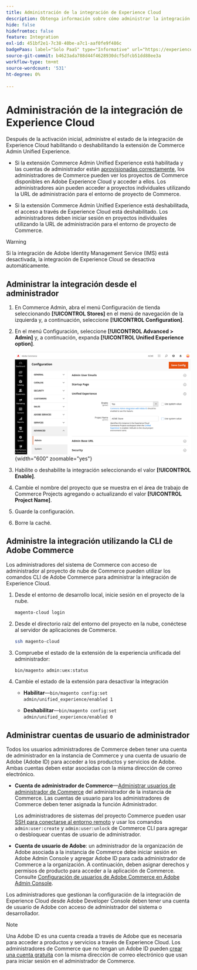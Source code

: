 ```yaml
---
title: Administración de la integración de Experience Cloud
description: Obtenga información sobre cómo administrar la integración de Experience Cloud y solucionar problemas
hide: false
hidefromtoc: false
feature: Integration
exl-id: 451bf2e1-7c38-40be-a7c1-aaf0fe9f486c
badgePaas: label="Solo PaaS" type="Informative" url="https://experienceleague.adobe.com/es/docs/commerce/user-guides/product-solutions" tooltip="Se aplica solo a proyectos de Adobe Commerce en la nube (infraestructura PaaS administrada por Adobe) y a proyectos locales."
source-git-commit: b4623ada788d44f4628930dcf5dfcb51dd88ee3a
workflow-type: tm+mt
source-wordcount: '531'
ht-degree: 0%

---
```


# Administración de la integración de Experience Cloud

Después de la activación inicial, administre el estado de la integración de Experience Cloud habilitando o deshabilitando la extensión de Commerce Admin Unified Experience.

- Si la extensión Commerce Admin Unified Experience está habilitada y las cuentas de administrador están [aprovisionadas correctamente](#manage-admin-user-accounts), los administradores de Commerce pueden ver los proyectos de Commerce disponibles en Adobe Experience Cloud y acceder a ellos. Los administradores aún pueden acceder a proyectos individuales utilizando la URL de administración para el entorno de proyecto de Commerce.

- Si la extensión Commerce Admin Unified Experience está deshabilitada, el acceso a través de Experience Cloud está deshabilitado. Los administradores deben iniciar sesión en proyectos individuales utilizando la URL de administración para el entorno de proyecto de Commerce.

>[!WARNING]
>
>Si la integración de Adobe Identity Management Service (IMS) está desactivada, la integración de Experience Cloud se desactiva automáticamente.

## Administrar la integración desde el administrador

1. En Commerce Admin, abra el menú Configuración de tienda seleccionando **[!UICONTROL Stores]** en el menú de navegación de la izquierda y, a continuación, seleccione **[!UICONTROL Configuration]**.

1. En el menú Configuración, seleccione **[!UICONTROL Advanced > Admin]** y, a continuación, expanda **[!UICONTROL Unified Experience option]**.

   ![Configuración del almacén de administración para la integración con Experience Cloud](./assets/admin-uex-manage-settings.png){width="600" zoomable="yes"}

1. Habilite o deshabilite la integración seleccionando el valor **[!UICONTROL Enable]**.

1. Cambie el nombre del proyecto que se muestra en el área de trabajo de Commerce Projects agregando o actualizando el valor **[!UICONTROL Project Name]**.

1. Guarde la configuración.

1. Borre la caché.

## Administre la integración utilizando la CLI de Adobe Commerce

Los administradores del sistema de Commerce con acceso de administrador al proyecto de nube de Commerce pueden utilizar los comandos CLI de Adobe Commerce para administrar la integración de Experience Cloud.

1. Desde el entorno de desarrollo local, inicie sesión en el proyecto de la nube.

   ```bash
   magento-cloud login
   ```

1. Desde el directorio raíz del entorno del proyecto en la nube, conéctese al servidor de aplicaciones de Commerce.

   ```bash
   ssh magento-cloud
   ```

1. Compruebe el estado de la extensión de la experiencia unificada del administrador:

   ```bash
   bin/magento admin:uex:status
   ```

1. Cambie el estado de la extensión para desactivar la integración

   - **Habilitar**—`bin/magento config:set admin/unified_experience/enabled 1`

   - **Deshabilitar**—`bin/magento config:set admin/unified_experience/enabled 0`

## Administrar cuentas de usuario de administrador

Todos los usuarios administradores de Commerce deben tener una cuenta de administrador en la instancia de Commerce y una cuenta de usuario de Adobe (Adobe ID) para acceder a los productos y servicios de Adobe. Ambas cuentas deben estar asociadas con la misma dirección de correo electrónico.

- **Cuenta de administrador de Commerce**—[Administrar usuarios de administrador de Commerce](../systems/permissions-users-all.md) del administrador de la instancia de Commerce. Las cuentas de usuario para los administradores de Commerce deben tener asignada la función Administrador.

  Los administradores de sistemas del proyecto Commerce pueden usar [SSH para conectarse al entorno remoto](https://experienceleague.adobe.com/docs/commerce-cloud-service/user-guide/develop/secure-connections.html?lang=es#connect-to-a-remote-environment) y usar los comandos `admin:user:create` y `admin:user:unlock` de Commerce CLI para agregar o desbloquear cuentas de usuario de administrador.

- **Cuenta de usuario de Adobe**: un administrador de la organización de Adobe asociada a la instancia de Commerce debe iniciar sesión en Adobe Admin Console y agregar Adobe ID para cada administrador de Commerce a la organización. A continuación, deben asignar derechos y permisos de producto para acceder a la aplicación de Commerce. Consulte [Configuración de usuarios de Adobe Commerce en Adobe Admin Console](adobe-ims-config.md#step-4-configure-adobe-commerce-users-in-the-adobe-admin-console).

Los administradores que gestionan la configuración de la integración de Experience Cloud desde Adobe Developer Console deben tener una cuenta de usuario de Adobe con acceso de administrador del sistema o desarrollador.

>[!NOTE]
>
>Una Adobe ID es una cuenta creada a través de Adobe que es necesaria para acceder a productos y servicios a través de Experience Cloud. Los administradores de Commerce que no tengan un Adobe ID pueden [crear una cuenta gratuita](https://helpx.adobe.com/es/manage-account/using/create-update-adobe-id.html) con la misma dirección de correo electrónico que usan para iniciar sesión en el administrador de Commerce.
